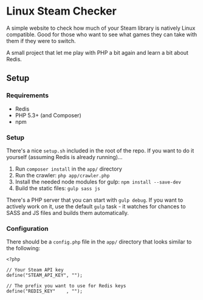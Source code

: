 Linux Steam Checker
===================

A simple website to check how much of your Steam library is natively Linux compatible. Good for those who want to see what games they can take with them if they were to switch.

A small project that let me play with PHP a bit again and learn a bit about Redis.

Setup
-----

### Requirements

* Redis
* PHP 5.3+ (and Composer)
* npm

### Setup

There's a nice `setup.sh` included in the root of the repo. If you want to do it yourself (assuming Redis is already running)...

1. Run `composer install` in the `app/` directory
2. Run the crawler: `php app/crawler.php`
3. Install the needed node modules for gulp: `npm install --save-dev`
4. Build the static files: `gulp sass js`

There's a PHP server that you can start with `gulp debug`. If you want to actively work on it, use the default `gulp` task - it watches for chances to SASS and JS files and builds them automatically.

### Configuration

There should be a `config.php` file in the `app/` directory that looks similar to the following:

```
<?php

// Your Steam API key
define("STEAM_API_KEY", "");

// The prefix you want to use for Redis keys
define("REDIS_KEY"    , "");

```
